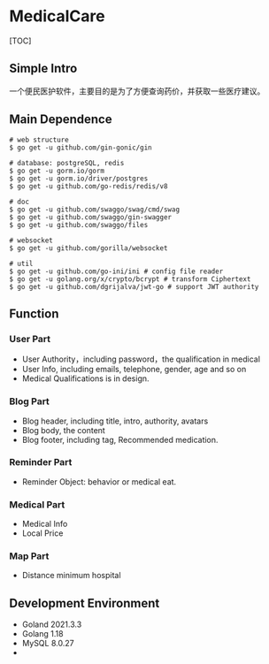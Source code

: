 # MedicalCare

[TOC]

## Simple Intro

一个便民医护软件，主要目的是为了方便查询药价，并获取一些医疗建议。

## Main Dependence

```shell
# web structure
$ go get -u github.com/gin-gonic/gin

# database: postgreSQL, redis
$ go get -u gorm.io/gorm
$ go get -u gorm.io/driver/postgres
$ go get -u github.com/go-redis/redis/v8

# doc
$ go get -u github.com/swaggo/swag/cmd/swag
$ go get -u github.com/swaggo/gin-swagger
$ go get -u github.com/swaggo/files

# websocket
$ go get -u github.com/gorilla/websocket

# util
$ go get -u github.com/go-ini/ini # config file reader
$ go get -u golang.org/x/crypto/bcrypt # transform Ciphertext
$ go get -u github.com/dgrijalva/jwt-go # support JWT authority
```

## Function

### User Part

- User Authority，including password，the qualification in medical
- User Info, including emails, telephone, gender, age and so on
- Medical Qualifications is in design.

### Blog Part

- Blog header, including title, intro, authority, avatars
- Blog body, the content
- Blog footer, including tag, Recommended medication.

### Reminder Part

- Reminder Object: behavior or medical eat.

### Medical Part

- Medical Info
- Local Price

### Map Part

- Distance minimum hospital



## Development Environment

- Goland 2021.3.3
- Golang 1.18
- MySQL 8.0.27
- 
